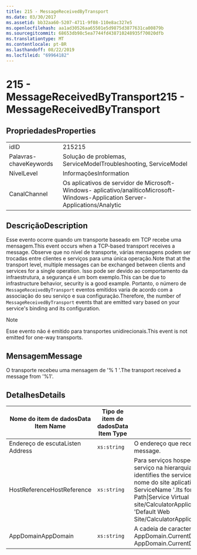 ```yaml
---
title: 215 - MessageReceivedByTransport
ms.date: 03/30/2017
ms.assetid: bb32aa60-5207-4711-9f08-110e8ac327e5
ms.openlocfilehash: aa1ad30526aa65501e5d9875d3877631ca00879b
ms.sourcegitcommit: 68653db98c5ea7744fd438710248935f70020dfb
ms.translationtype: MT
ms.contentlocale: pt-BR
ms.lasthandoff: 08/22/2019
ms.locfileid: "69964182"
---
```

# <a name="215---messagereceivedbytransport"></a><span data-ttu-id="797a6-102">215 - MessageReceivedByTransport</span><span class="sxs-lookup"><span data-stu-id="797a6-102">215 - MessageReceivedByTransport</span></span>
## <a name="properties"></a><span data-ttu-id="797a6-103">Propriedades</span><span class="sxs-lookup"><span data-stu-id="797a6-103">Properties</span></span>  
  
|||  
|-|-|  
|<span data-ttu-id="797a6-104">id</span><span class="sxs-lookup"><span data-stu-id="797a6-104">ID</span></span>|<span data-ttu-id="797a6-105">215</span><span class="sxs-lookup"><span data-stu-id="797a6-105">215</span></span>|  
|<span data-ttu-id="797a6-106">Palavras-chave</span><span class="sxs-lookup"><span data-stu-id="797a6-106">Keywords</span></span>|<span data-ttu-id="797a6-107">Solução de problemas, ServiceModel</span><span class="sxs-lookup"><span data-stu-id="797a6-107">Troubleshooting, ServiceModel</span></span>|  
|<span data-ttu-id="797a6-108">Nível</span><span class="sxs-lookup"><span data-stu-id="797a6-108">Level</span></span>|<span data-ttu-id="797a6-109">Informações</span><span class="sxs-lookup"><span data-stu-id="797a6-109">Information</span></span>|  
|<span data-ttu-id="797a6-110">Canal</span><span class="sxs-lookup"><span data-stu-id="797a6-110">Channel</span></span>|<span data-ttu-id="797a6-111">Os aplicativos de servidor de Microsoft-Windows- aplicativo/analítico</span><span class="sxs-lookup"><span data-stu-id="797a6-111">Microsoft-Windows-Application Server-Applications/Analytic</span></span>|  
  
## <a name="description"></a><span data-ttu-id="797a6-112">Descrição</span><span class="sxs-lookup"><span data-stu-id="797a6-112">Description</span></span>  
 <span data-ttu-id="797a6-113">Esse evento ocorre quando um transporte baseado em TCP recebe uma mensagem.</span><span class="sxs-lookup"><span data-stu-id="797a6-113">This event occurs when a TCP-based transport receives a message.</span></span> <span data-ttu-id="797a6-114">Observe que no nível de transporte, várias mensagens podem ser trocadas entre clientes e serviços para uma única operação.</span><span class="sxs-lookup"><span data-stu-id="797a6-114">Note that at the transport level, multiple messages can be exchanged between clients and services for a single operation.</span></span> <span data-ttu-id="797a6-115">Isso pode ser devido ao comportamento da infraestrutura, a segurança é um bom exemplo.</span><span class="sxs-lookup"><span data-stu-id="797a6-115">This can be due to infrastructure behavior, security is a good example.</span></span> <span data-ttu-id="797a6-116">Portanto, o número de `MessageReceivedByTransport` eventos emitidos varia de acordo com a associação do seu serviço e sua configuração.</span><span class="sxs-lookup"><span data-stu-id="797a6-116">Therefore, the number of `MessageReceivedByTransport` events that are emitted vary based on your service's binding and its configuration.</span></span>  
  
> [!NOTE]
> <span data-ttu-id="797a6-117">Esse evento não é emitido para transportes unidirecionais.</span><span class="sxs-lookup"><span data-stu-id="797a6-117">This event is not emitted for one-way transports.</span></span>  
  
## <a name="message"></a><span data-ttu-id="797a6-118">Mensagem</span><span class="sxs-lookup"><span data-stu-id="797a6-118">Message</span></span>  
 <span data-ttu-id="797a6-119">O transporte recebeu uma mensagem de '% 1 '.</span><span class="sxs-lookup"><span data-stu-id="797a6-119">The transport received a message from '%1'.</span></span>  
  
## <a name="details"></a><span data-ttu-id="797a6-120">Detalhes</span><span class="sxs-lookup"><span data-stu-id="797a6-120">Details</span></span>  
  
|<span data-ttu-id="797a6-121">Nome do item de dados</span><span class="sxs-lookup"><span data-stu-id="797a6-121">Data Item Name</span></span>|<span data-ttu-id="797a6-122">Tipo de item de dados</span><span class="sxs-lookup"><span data-stu-id="797a6-122">Data Item Type</span></span>|<span data-ttu-id="797a6-123">Descrição</span><span class="sxs-lookup"><span data-stu-id="797a6-123">Description</span></span>|  
|--------------------|--------------------|-----------------|  
|<span data-ttu-id="797a6-124">Endereço de escuta</span><span class="sxs-lookup"><span data-stu-id="797a6-124">Listen Address</span></span>|`xs:string`|<span data-ttu-id="797a6-125">O endereço que recebeu a mensagem.</span><span class="sxs-lookup"><span data-stu-id="797a6-125">The address that received the message.</span></span>|  
|<span data-ttu-id="797a6-126">HostReference</span><span class="sxs-lookup"><span data-stu-id="797a6-126">HostReference</span></span>|`xs:string`|<span data-ttu-id="797a6-127">Para serviços hospedados na Web, esse campo identifica exclusivamente o serviço na hierarquia da Web.</span><span class="sxs-lookup"><span data-stu-id="797a6-127">For Web-hosted services, this field uniquely identifies the service in the Web hierarchy.</span></span> <span data-ttu-id="797a6-128">Seu formato é definido como ' nome do site aplicativo serviço caminho&#124;virtual do caminho&#124;virtual ServiceName '.</span><span class="sxs-lookup"><span data-stu-id="797a6-128">Its format is defined as 'Web Site Name Application Virtual Path&#124;Service Virtual Path&#124;ServiceName'.</span></span> <span data-ttu-id="797a6-129">Exemplo: "Default Web site/CalculatorApplication&#124;/CalculatorService.svc&#124;CalculatorService".</span><span class="sxs-lookup"><span data-stu-id="797a6-129">Example: 'Default Web Site/CalculatorApplication&#124;/CalculatorService.svc&#124;CalculatorService'.</span></span>|  
|<span data-ttu-id="797a6-130">AppDomain</span><span class="sxs-lookup"><span data-stu-id="797a6-130">AppDomain</span></span>|`xs:string`|<span data-ttu-id="797a6-131">A cadeia de caracteres retornada por AppDomain.CurrentDomain.FriendlyName.</span><span class="sxs-lookup"><span data-stu-id="797a6-131">The string returned by AppDomain.CurrentDomain.FriendlyName.</span></span>|
